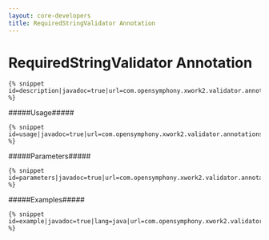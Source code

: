 ```yaml
---
layout: core-developers
title: RequiredStringValidator Annotation
---
```


# RequiredStringValidator Annotation



~~~~~~~
{% snippet id=description|javadoc=true|url=com.opensymphony.xwork2.validator.annotations.RequiredStringValidator %}
~~~~~~~

#####Usage#####



~~~~~~~
{% snippet id=usage|javadoc=true|url=com.opensymphony.xwork2.validator.annotations.RequiredStringValidator %}
~~~~~~~

#####Parameters#####



~~~~~~~
{% snippet id=parameters|javadoc=true|url=com.opensymphony.xwork2.validator.annotations.RequiredStringValidator %}
~~~~~~~

#####Examples#####



~~~~~~~
{% snippet id=example|javadoc=true|lang=java|url=com.opensymphony.xwork2.validator.annotations.RequiredStringValidator %}
~~~~~~~
